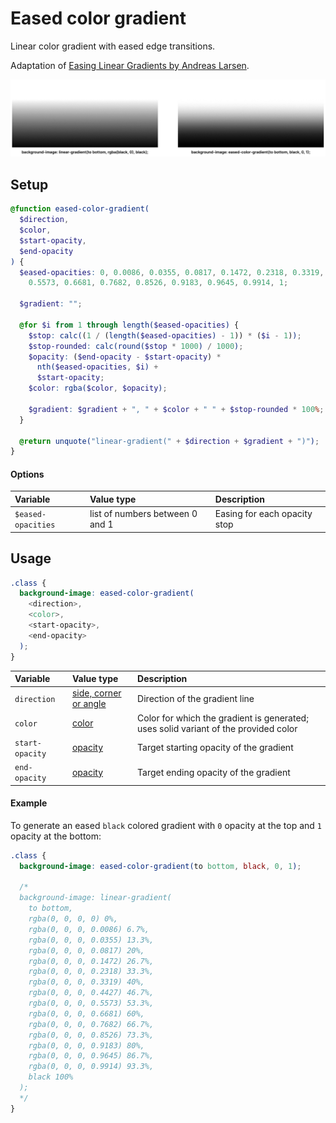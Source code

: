 # Eased color gradient

Linear color gradient with eased edge transitions.

Adaptation of [Easing Linear Gradients by Andreas Larsen](https://css-tricks.com/easing-linear-gradients/).

![Eased color gradient example](./eased-color-gradient.png)

## Setup

```scss
@function eased-color-gradient(
  $direction,
  $color,
  $start-opacity,
  $end-opacity
) {
  $eased-opacities: 0, 0.0086, 0.0355, 0.0817, 0.1472, 0.2318, 0.3319, 0.4427,
    0.5573, 0.6681, 0.7682, 0.8526, 0.9183, 0.9645, 0.9914, 1;

  $gradient: "";

  @for $i from 1 through length($eased-opacities) {
    $stop: calc((1 / (length($eased-opacities) - 1)) * ($i - 1));
    $stop-rounded: calc(round($stop * 1000) / 1000);
    $opacity: ($end-opacity - $start-opacity) *
      nth($eased-opacities, $i) +
      $start-opacity;
    $color: rgba($color, $opacity);

    $gradient: $gradient + ", " + $color + " " + $stop-rounded * 100%;
  }

  @return unquote("linear-gradient(" + $direction + $gradient + ")");
}
```

#### Options

| Variable           | Value type                      | Description                  |
| :----------------- | :------------------------------ | :--------------------------- |
| `$eased-opacities` | list of numbers between 0 and 1 | Easing for each opacity stop |

## Usage

```scss
.class {
  background-image: eased-color-gradient(
    <direction>,
    <color>,
    <start-opacity>,
    <end-opacity>
  );
}
```

| Variable        | Value type                                                                                                | Description                                                                         |
| :-------------- | :-------------------------------------------------------------------------------------------------------- | :---------------------------------------------------------------------------------- |
| `direction`     | [side, corner or angle](https://developer.mozilla.org/en-US/docs/Web/CSS/gradient/linear-gradient#values) | Direction of the gradient line                                                      |
| `color`         | [color](https://developer.mozilla.org/en-US/docs/Web/CSS/color_value)                                     | Color for which the gradient is generated; uses solid variant of the provided color |
| `start-opacity` | [opacity](https://developer.mozilla.org/en-US/docs/Web/CSS/opacity#values)                                | Target starting opacity of the gradient                                             |
| `end-opacity`   | [opacity](https://developer.mozilla.org/en-US/docs/Web/CSS/opacity#values)                                | Target ending opacity of the gradient                                               |

#### Example

To generate an eased `black` colored gradient with `0` opacity at the top and `1` opacity at the bottom:

```scss
.class {
  background-image: eased-color-gradient(to bottom, black, 0, 1);

  /*
  background-image: linear-gradient(
    to bottom, 
    rgba(0, 0, 0, 0) 0%, 
    rgba(0, 0, 0, 0.0086) 6.7%, 
    rgba(0, 0, 0, 0.0355) 13.3%, 
    rgba(0, 0, 0, 0.0817) 20%, 
    rgba(0, 0, 0, 0.1472) 26.7%, 
    rgba(0, 0, 0, 0.2318) 33.3%, 
    rgba(0, 0, 0, 0.3319) 40%, 
    rgba(0, 0, 0, 0.4427) 46.7%, 
    rgba(0, 0, 0, 0.5573) 53.3%, 
    rgba(0, 0, 0, 0.6681) 60%, 
    rgba(0, 0, 0, 0.7682) 66.7%, 
    rgba(0, 0, 0, 0.8526) 73.3%, 
    rgba(0, 0, 0, 0.9183) 80%, 
    rgba(0, 0, 0, 0.9645) 86.7%, 
    rgba(0, 0, 0, 0.9914) 93.3%, 
    black 100%
  );
  */
}
```
